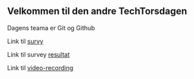 ## Velkommen til den andre TechTorsdagen

Dagens teama er Git og Github


Link til [survy](kommer)

Link til survey [resultat](kommer)

Link til [video-recording](kommer)
